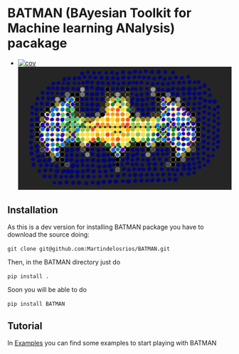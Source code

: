 # BATMAN (BAyesian Toolkit for Machine learning ANalysis) pacakage
<!-- README.md -->
+ [![cov](https://Martindelosrios.github.io/BATMAN/badges/coverage.svg)](https://github.com/Martindelosrios/BATMAN/actions)
![logo](LOGO.png)
## Installation

As this is a dev version for installing BATMAN package you have to download the source doing:

`git clone git@github.com:Martindelosrios/BATMAN.git`

Then, in the BATMAN directory just do

`pip install .`

Soon you will be able to do

`pip install BATMAN`

## Tutorial

In [Examples](https://github.com/Martindelosrios/BATMAN/tree/master/EXAMPLES) you can find some examples to start playing with BATMAN
